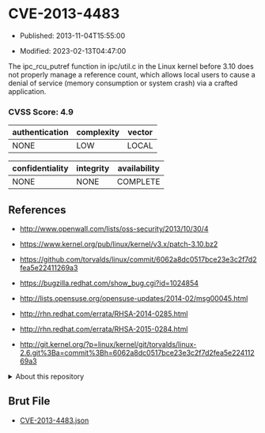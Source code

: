 # CVE-2013-4483

- Published: 2013-11-04T15:55:00

- Modified: 2023-02-13T04:47:00

The ipc_rcu_putref function in ipc/util.c in the Linux kernel before 3.10 does not properly manage a reference count, which allows local users to cause a denial of service (memory consumption or system crash) via a crafted application.

### CVSS Score: **4.9**

| authentication | complexity | vector |
| --- | --- | --- |
| NONE | LOW | LOCAL |

| confidentiality | integrity | availability |
| --- | --- | --- |
| NONE | NONE | COMPLETE |

## References

* http://www.openwall.com/lists/oss-security/2013/10/30/4

* https://www.kernel.org/pub/linux/kernel/v3.x/patch-3.10.bz2

* https://github.com/torvalds/linux/commit/6062a8dc0517bce23e3c2f7d2fea5e22411269a3

* https://bugzilla.redhat.com/show_bug.cgi?id=1024854

* http://lists.opensuse.org/opensuse-updates/2014-02/msg00045.html

* http://rhn.redhat.com/errata/RHSA-2014-0285.html

* http://rhn.redhat.com/errata/RHSA-2015-0284.html

* http://git.kernel.org/?p=linux/kernel/git/torvalds/linux-2.6.git%3Ba=commit%3Bh=6062a8dc0517bce23e3c2f7d2fea5e22411269a3

<details>
<summary>About this repository</summary> 

  This repository is part of the project [Live Hack CVE](https://github.com/Live-Hack-CVE). Main website can be found [www.live-hack.org](https://www.live-hack.org) 
  
  Made by [Sn0wAlice](https://github.com/Sn0wAlice) for the people that care about security and need to have a feed of the latest CVEs. Hope you enjoy it, don't forget to star the repo and follow me on [Twitter](https://twitter.com/Sn0wAlice) and [Github](https://github.com/Sn0wAlice). And that is my [personnal website](https://www.alice-snow.me/)

  - [Home Page](https://github.com/Live-Hack-CVE)
  - [Framework](https://github.com/Live-Hack-CVE/cve-framework)
  - [CVE database](https://github.com/Live-Hack-CVE/full_database)
  - [Changelog](https://github.com/Live-Hack-CVE/Changelog)
</details>

## Brut File

* [CVE-2013-4483.json](https://raw.githubusercontent.com/Live-Hack-CVE/full_database/main/cves/2013/CVE-2013-4483.json)


